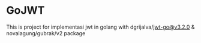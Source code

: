 # GoJWT
This is project for implementasi jwt in golang with dgrijalva/jwt-go@v3.2.0 & novalagung/gubrak/v2 package
